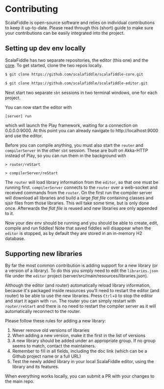 # Contributing

ScalaFiddle is open-source software and relies on individual contributions to keep it up-to-date. Please read through this (short) guide to make sure your
contributions can be easily integrated into the project.

## Setting up dev env locally

ScalaFiddle has two separate repositories, the editor (this one) and the [core](https://github.com/scalafiddle/scalafiddle-core). To get started, clone the two
repos locally.

```bash
$ git clone https://github.com/scalafiddle/scalafiddle-core.git

$ git clone https://github.com/scalafiddle/scalafiddle-editor.git
```

Next start two separate `sbt` sessions in two terminal windows, one for each project.

You can now start the editor with
```
[server] run
```
which will launch the Play framework, waiting for a connection on 0.0.0.0:9000. At this point you can already navigate to http://localhost:9000 and use the
editor.

Before you can compile anything, you must also start the `router` and `compilerServer` in the other `sbt` session. These are built on Akka-HTTP instead of Play,
so you can run them in the background with

```
> router/reStart

> compilerServer/reStart
```

The `router` will load library information from the `editor`, so that one must be running first. `compilerServer` connects to the `router` over a web-socket and
received commands from the `router`. On the first run the compiler server will download all libraries and build a large _flat file_ containing classes and sjsir
files from those libraries. This will take some time, but is only done once. Afterwards the _flat file_ is reused and new libraries are only appended to it.

Now your dev env should be running and you should be able to create, edit, compile and run fiddles! Note that saved fiddles will disappear when the `editor` is
stopped, as by default they are stored in an in-memory H2 database.

## Supporting new libraries

By far the most common contribution is adding support for a new library (or a version of a library). To do this you simply need to edit the `libraries.json`
file under the `editor` project (server/src/main/resources/libraries.json).

Although the editor (and router) automatically reload library information, because it's packaged inside resources you'll need to restart the editor (and router)
to be able to use the new libraries. Press `Ctrl`+`D` to stop the editor and start it again with `run`. The router you can simply restart with `router/reStart`
and there is no need to restart the compiler server as it will automatically reconnect to the router.

Please follow these rules for adding a new library:

1. Never remove old versions of libraries
1. When adding a new version, make it the first in the list of versions
1. A new library should be added under an appropriate group. If no group seems to match, contact the maintainers.
1. Remember to fill in all fields, including the doc link (which can be a Github project name or a full URL)
1. Test the newly added library in your local ScalaFiddle editor, using the library and its features.

When everything works locally, you can submit a PR with your changes to the main repo.
